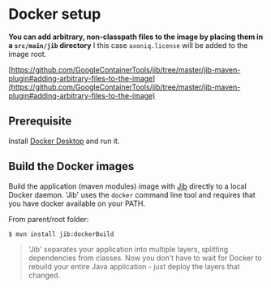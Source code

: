 # Docker setup

**You can add arbitrary, non-classpath files to the image by placing them in a `src/main/jib` directory**
I this case `axoniq.license` will be added to the image root.

[https://github.com/GoogleContainerTools/jib/tree/master/jib-maven-plugin#adding-arbitrary-files-to-the-image](https://github.com/GoogleContainerTools/jib/tree/master/jib-maven-plugin#adding-arbitrary-files-to-the-image)

## Prerequisite

Install [Docker Desktop](https://www.docker.com/products/docker-desktop) and run it.

## Build the Docker images

Build the application (maven modules) image with [Jib](https://github.com/GoogleContainerTools/jib) directly to a local Docker daemon. 'Jib' uses the `docker` command line tool and requires that you have docker available on your PATH.

From parent/root folder:
```bash
$ mvn install jib:dockerBuild
```

> 'Jib' separates your application into multiple layers, splitting dependencies from classes. Now you don’t have to wait for Docker to rebuild your entire Java application - just deploy the layers that changed.

